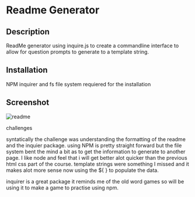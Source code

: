 # Readme Generator

## Description

ReadMe generator using inquire.js to create a commandline interface to allow for question prompts to generate to a template string.


## Installation

NPM inquirer and fs file system requiered for the installation 

## Screenshot

![readme](https://user-images.githubusercontent.com/110278837/195254239-e61a4ab7-60f3-48c0-8fbe-da69794a29ef.png)

challenges

syntatically the challenge was understanding the formatting of the readme and the inquier package. using NPM is pretty straight forward but the file system bent the mind a bit as to get the information to generate to another page. I like node and feel that i will get better alot quicker than the previous html css part of the course. template strings were something I missed and it makes alot more sense now using the ${ } to populate the data.

inquirer is a great package it reminds me of the old word games so will be using it to make a game to practise using npm.

